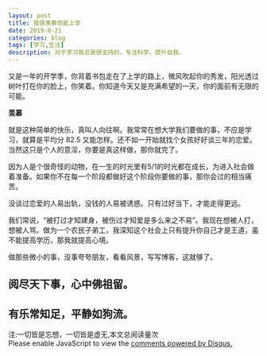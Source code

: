 ```yaml
---
layout: post
title: 我很羡慕你能上学
date: 2019-8-21
categories: blog
tags: [学习,生活]
description: 对于学习我总是很支持的，专注科学，提升自我。
---
```



又是一年的开学季，你背着书包走在了上学的路上，微风吹起你的秀发，阳光透过树叶打在你的脸上，你笑着。你知道今天又是充满希望的一天，你的面前有无限的可能。

**羡慕**

就是这种简单的快乐，真叫人向往啊。我常常在想大学我们要做的事，不应是学习，就算是平均分 82.5 又能怎样。还不如一开始就找个女孩好好谈三年的恋爱。当然这只是个人的意淫，你要是真这样做，那你就完了。

因为人是个很奇怪的动物，在一生的时光里有5/1的时光都在成长，为进入社会做着准备。如果你不在每一个阶段都做好这个阶段你要做的事，那你会过的相当痛苦。

没谈过恋爱的人易出轨，没钱的人易被诱惑。只有过好当下，才能走得更远。

我们常说，“被打过才知建身，被伤过才知爱是多么来之不易”。我现在想被人打，想被人骂。做为一个农民子弟工，我深知这个社会上只有提升你自己才是王道，虽不能提高学历，那我就提高心境。

做那些微小的事，没事夸夸朋友，看看风景，写写博客，这就够了。

## 阅尽天下事，心中佛祖留。

## 有乐常知足，平静如狗流。


<span id="busuanzi_container_page_pv">
  注:一切皆是忘想，一切皆是虚无,本文总阅读量<span id="busuanzi_value_page_pv"></span>次
</span>


<script id="dsq-count-scr" src="//huiweishijie.disqus.com/count.js" async></script>

<div id="disqus_thread"></div>
<script>

/**
*  RECOMMENDED CONFIGURATION VARIABLES: EDIT AND UNCOMMENT THE SECTION BELOW TO INSERT DYNAMIC VALUES FROM YOUR PLATFORM OR CMS.
*  LEARN WHY DEFINING THESE VARIABLES IS IMPORTANT: https://disqus.com/admin/universalcode/#configuration-variables*/
/*
var disqus_config = function () {
this.page.url = PAGE_URL;  // Replace PAGE_URL with your page's canonical URL variable
this.page.identifier = PAGE_IDENTIFIER; // Replace PAGE_IDENTIFIER with your page's unique identifier variable
};
*/
(function() { // DON'T EDIT BELOW THIS LINE
var d = document, s = d.createElement('script');
s.src = 'https://huiweishijie.disqus.com/embed.js';
s.setAttribute('data-timestamp', +new Date());
(d.head || d.body).appendChild(s);
})();
</script>
<noscript>Please enable JavaScript to view the <a href="https://disqus.com/?ref_noscript">comments powered by Disqus.</a></noscript>


